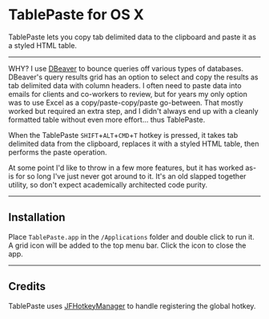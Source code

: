 # TablePaste for OS X

TablePaste lets you copy tab delimited data to the clipboard and paste it as a styled HTML table.

---

WHY?  I use [DBeaver](dbeaver.jkiss.org) to bounce queries off various types of databases.  DBeaver's query results grid has an option to select and copy the results as tab delimited data with column headers.  I often need to paste data into emails for clients and co-workers to review, but for years my only option was to use Excel as a copy/paste-copy/paste go-between.  That mostly worked but required an extra step, and I didn't always end up with a cleanly formatted table without even more effort... thus TablePaste.

When the TablePaste `SHIFT`+`ALT`+`CMD`+`T` hotkey is pressed, it takes tab delimited data from the clipboard, replaces it with a styled HTML table, then performs the paste operation.

At some point I'd like to throw in a few more features, but it has worked as-is for so long I've just never got around to it.  It's an old slapped together utility, so don't expect academically architected code purity.

---

## Installation

Place `TablePaste.app` in the `/Applications` folder and double click to run it.  A grid icon will be added to the top menu bar.  Click the icon to close the app.

---

## Credits

TablePaste uses [JFHotkeyManager](https://github.com/jaz303/JFHotkeyManager) to handle registering the global hotkey.